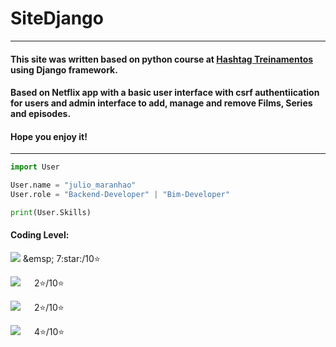 # SiteDjango
<hr>

#### This site was written based on python course at [Hashtag Treinamentos]("https://www.hashtagtreinamentos.com/") using Django framework.

#### Based on Netflix app with a basic user interface with csrf authentiication for users and admin interface to add, manage and remove Films, Series and episodes.

#### Hope you enjoy it!

<hr>


```python 
import User

User.name = "julio_maranhao"
User.role = "Backend-Developer" | "Bim-Developer"

print(User.Skills)
```
#### Coding Level:

[<img src="[https://icons8.com.br/icon/13441/python](https://www.google.com/url?sa=i&url=https%3A%2F%2Fwww.stickpng.com%2Fpt-br%2Fimg%2Ficones-logos-emojis%2Fmarcas-iconicas%2Flogotipo-python&psig=AOvVaw1s1Xi0mXPAl3o6y027txey&ust=1679499234776000&source=images&cd=vfe&ved=0CBAQjRxqFwoTCKjwnays7f0CFQAAAAAdAAAAABAJ)">]([https://icons8.com.br/icon/13441/python](https://www.google.com/url?sa=i&url=https%3A%2F%2Fwww.stickpng.com%2Fpt-br%2Fimg%2Ficones-logos-emojis%2Fmarcas-iconicas%2Flogotipo-python&psig=AOvVaw1s1Xi0mXPAl3o6y027txey&ust=1679499234776000&source=images&cd=vfe&ved=0CBAQjRxqFwoTCKjwnays7f0CFQAAAAAdAAAAABAJ))  &emsp; 7:star:/10:star:

[<img src="https://icons8.com.br/icon/PXTY4q2Sq2lG/javascript">](https://icons8.com.br/icon/PXTY4q2Sq2lG/javascript)  &emsp; 2:star:/10:star:

[<img src="https://icons8.com.br/icon/UFF3hmipmJ2V/sql">](https://icons8.com.br/icon/UFF3hmipmJ2V/sql)  &emsp; 2:star:/10:star:

[<img src="https://icons8.com.br/icon/IuuVVwsdTi2v/django-a-high-level-python-web-framework-that-encourages-rapid-development">](https://icons8.com.br/icon/IuuVVwsdTi2v/django-a-high-level-python-web-framework-that-encourages-rapid-development)  &emsp; 4:star:/10:star:


